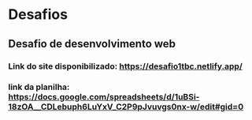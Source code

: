 # Desafios
## Desafio de desenvolvimento web
### Link do site disponibilizado: https://desafio1tbc.netlify.app/
### link da planilha: https://docs.google.com/spreadsheets/d/1uBSi-18zOA__CDLebuph6LuYxV_C2P9pJvuvgs0nx-w/edit#gid=0
